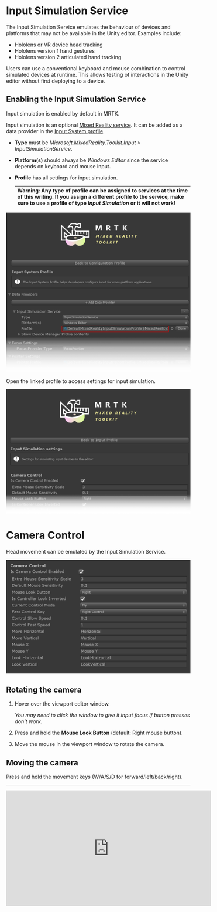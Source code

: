 # Input Simulation Service

The Input Simulation Service emulates the behaviour of devices and platforms that may not be available in the Unity editor. Examples include:
* Hololens or VR device head tracking
* Hololens version 1 hand gestures
* Hololens version 2 articulated hand tracking

Users can use a conventional keyboard and mouse combination to control simulated devices at runtime. This allows testing of interactions in the Unity editor without first deploying to a device.

## Enabling the Input Simulation Service

Input simulation is enabled by default in MRTK.

Input simulation is an optional [Mixed Reality service](../../External/Documentation/MixedRealityServices.md). It can be added as a data provider in the [Input System profile](../TODO.md).
* __Type__ must be _Microsoft.MixedReality.Toolkit.Input > InputSimulationService_.
* __Platform(s)__ should always be _Windows Editor_ since the service depends on keyboard and mouse input.
* __Profile__ has all settings for input simulation.

  | __Warning__: Any type of profile can be assigned to services at the time of this writing. If you assign a different profile to the service, make sure to use a profile of type _Input Simulation_ or it will not work! |
  | --- |

![Input System Data Providers](../../External/Documentation/Images/MRTK_InputSimulation_InputSystemDataProviders.png)

Open the linked profile to access settings for input simulation.

![Input System Data Providers](../../External/Documentation/Images/MRTK_InputSimulation_InputSimulationProfile.png)

# Camera Control

Head movement can be emulated by the Input Simulation Service.

![Camera control settings](../../External/Documentation/Images/MRTK_InputSimulation_CameraControlSettings.png)

## Rotating the camera

1. Hover over the viewport editor window.

   _You may need to click the window to give it input focus if button presses don't work._

2. Press and hold the __Mouse Look Button__ (default: Right mouse button).
3. Move the mouse in the viewport window to rotate the camera.

## Moving the camera

Press and hold the movement keys (W/A/S/D for forward/left/back/right).

---

<iframe width="560" height="315" src="https://www.youtube.com/embed/Z7L4I1ET7GU" frameborder="0" allow="accelerometer; autoplay; encrypted-media; gyroscope; picture-in-picture" allowfullscreen />

# Hand Simulation

The input simulation supports emulated hand devices. These virtual hands can interact with any object that supports regular hand devices, such as buttons or grabable objects.

![Hand simulation mode](../../External/Documentation/Images/MRTK_InputSimulation_HandSimulationMode.png)

The __Hand Simulation Mode__ switches between two distinct input models.

* _Articulated Hands_: Simulates a fully articulated hand device with joint position data.

   Emulates Hololens version 2 interaction model.

   Interactions that are based precise positioning of the hand or use touching can be simulated in this mode.

* _Gestures_: Simulates a simplified hand model with air tap and basic gestures.

   Emulates [Hololens version 1 interaction model](https://docs.microsoft.com/en-us/windows/mixed-reality/gestures).

   Focus is controlled using the Gaze pointer. The _Air Tap_ gesture is used to interact with buttons.

## Controlling hand movement

![Hand control settings](../../External/Documentation/Images/MRTK_InputSimulation_HandControlSettings.png)

Press and hold the _Left/Right Hand Manipulation Key_ (default: Left Shift/Space for left/right respectively) to gain control of either hand. While the manipulation key is pressed, the hand will appear in the viewport. Mouse movement will move the hand in the view plane.

Once the manipulation key is released the hands will disappear after a short _Hand Hide Timeout_. To toggle hands on permanently, press the _Toggle Left/Right Hand Key_ (default: T/Y for left/right respectively). Press the toggle key again to hide the hands again.

![Hand placement settings](../../External/Documentation/Images/MRTK_InputSimulation_HandPlacementSettings.png)

Hands can be moved further or closer to the camera using the _mouse wheel_.

![Hand rotation settings](../../External/Documentation/Images/MRTK_InputSimulation_HandRotationSettings.png)

Hands can be rotated when precise direction is required.
* Yaw rotates around the Y axis (default: E/Q keys for clockwise/counter-clockwise rotation)
* Pitch rotates around the X axis (default: F/R keys for clockwise/counter-clockwise rotation)
* Roll rotates around the Z axis (default: X/Z keys for clockwise/counter-clockwise rotation)

---

<iframe width="560" height="315" src="https://www.youtube.com/embed/uRYfwuqsjBQ" frameborder="0" allow="accelerometer; autoplay; encrypted-media; gyroscope; picture-in-picture" allowfullscreen />

## Hand Gestures

Hand gestures such as pinching, grabbing, poking, etc. can also be simulated.

![Hand gesture settings](../../External/Documentation/Images/MRTK_InputSimulation_HandGestureSettings.png)

1. First enable hand control using the manipulation keys (Left Shift/Space)

   Alternatively toggle the hands on/off using the toggle keys (T/Y).

2. While manipulating, press and hold a mouse button to perform a hand gesture.

Each of the mouse buttons can be mapped to transform the hand shape into a different gesture using the _Left/Middle/Right Mouse Hand Gesture_ settings. The _Default Hand Gesture_ is the shape of the hand when no button is pressed.

| Note: The _Pinch_ gesture is the only gesture that performs the "Select" action at this point. |
| --- |

## One-Hand Manipulation

1. Press and hold hand control key (Space/Left Shift)
2. Point at object
3. Hold mouse button to pinch
4. Use mouse to move the object
5. Release mouse button to stop interaction

---

<iframe width="560" height="315" src="https://www.youtube.com/embed/rM0xaHam6wM" frameborder="0" allow="accelerometer; autoplay; encrypted-media; gyroscope; picture-in-picture" allowfullscreen />

## Two-Hand Manipulation

For manipulating objects with two hands at the same time the persistent hand mode is recommended.

1. Toggle on both hands by pressing the toggle keys (T/Y).
2. Manipulate one hand at a time:
  1. Hold _Space_ to control the right hand
  2. Move the hand to where you want to grab the object
  3. Press mouse button to activate the _Pinch_ gesture. In persistent mode the gesture will remain active when you release the mouse button.
3. Repeat the process with the other hand, grabbing the same object in a second spot.
4. Now that both hands are grabbing the same object, you can move either of them to perform two-handed manipulation.

---

<iframe width="560" height="315" src="https://www.youtube.com/embed/Qol5OFNfN14" frameborder="0" allow="accelerometer; autoplay; encrypted-media; gyroscope; picture-in-picture" allowfullscreen />

## GGV Interaction

1. Enable GGV simulation by switching __Hand Simulation Mode__ to _Gestures_ in the [Input Simulation Profile](#enabling-the-input-simulation-service)
   ![Hand gesture settings](../../External/Documentation/Images/MRTK_InputSimulation_SwitchToGGV.png)
2. Rotate the camera to point the gaze cursor at the interactable object (right mouse button)
3. Hold _Space_ to control the right hand
4. Click and hold _left mouse button_ to interact
5. Rotate the camera again to manipulate the object

---

<iframe width="560" height="315" src="https://www.youtube.com/embed/6841rRMdqWw" frameborder="0" allow="accelerometer; autoplay; encrypted-media; gyroscope; picture-in-picture" allowfullscreen />